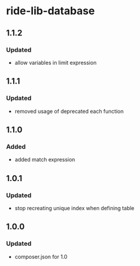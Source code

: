 # ride-lib-database

## 1.1.2
### Updated
- allow variables in limit expression

## 1.1.1
### Updated
- removed usage of deprecated each function

## 1.1.0
### Added
- added match expression

## 1.0.1
### Updated
- stop recreating unique index when defining table

## 1.0.0
### Updated
- composer.json for 1.0
